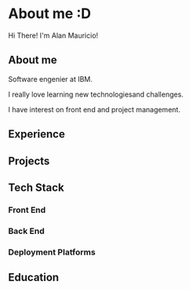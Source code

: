 # About me :D

Hi There! I'm Alan Mauricio!

## About me
Software engenier at IBM. 

I really love learning new technologiesand challenges. 

I have interest on front end and project management.
## Experience

## Projects

## Tech Stack
### Front End
### Back End
### Deployment Platforms

## Education
